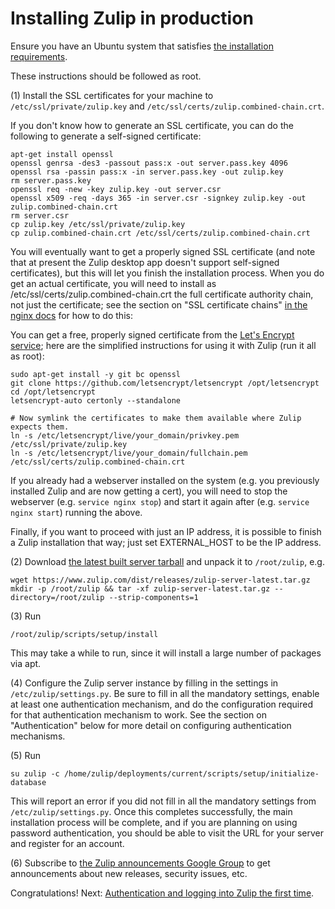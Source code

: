 Installing Zulip in production
==============================

Ensure you have an Ubuntu system that satisfies [the installation
requirements](prod-requirements.html).

These instructions should be followed as root.

(1) Install the SSL certificates for your machine to
  `/etc/ssl/private/zulip.key` and `/etc/ssl/certs/zulip.combined-chain.crt`.

  If you don't know how to generate an SSL certificate, you can
  do the following to generate a self-signed certificate:

  ```
  apt-get install openssl
  openssl genrsa -des3 -passout pass:x -out server.pass.key 4096
  openssl rsa -passin pass:x -in server.pass.key -out zulip.key
  rm server.pass.key
  openssl req -new -key zulip.key -out server.csr
  openssl x509 -req -days 365 -in server.csr -signkey zulip.key -out zulip.combined-chain.crt
  rm server.csr
  cp zulip.key /etc/ssl/private/zulip.key
  cp zulip.combined-chain.crt /etc/ssl/certs/zulip.combined-chain.crt
  ```

  You will eventually want to get a properly signed SSL certificate
  (and note that at present the Zulip desktop app doesn't support
  self-signed certificates), but this will let you finish the
  installation process.  When you do get an actual certificate, you
  will need to install as /etc/ssl/certs/zulip.combined-chain.crt the
  full certificate authority chain, not just the certificate; see the
  section on "SSL certificate chains" [in the nginx
  docs](http://nginx.org/en/docs/http/configuring_https_servers.html)
  for how to do this:

  You can get a free, properly signed certificate from the [Let's
  Encrypt service](https://letsencrypt.org/); here are the simplified
  instructions for using it with Zulip (run it all as root):

  ```
  sudo apt-get install -y git bc openssl
  git clone https://github.com/letsencrypt/letsencrypt /opt/letsencrypt
  cd /opt/letsencrypt
  letsencrypt-auto certonly --standalone

  # Now symlink the certificates to make them available where Zulip expects them.
  ln -s /etc/letsencrypt/live/your_domain/privkey.pem /etc/ssl/private/zulip.key
  ln -s /etc/letsencrypt/live/your_domain/fullchain.pem /etc/ssl/certs/zulip.combined-chain.crt
  ```

  If you already had a webserver installed on the system (e.g. you
  previously installed Zulip and are now getting a cert), you will
  need to stop the webserver (e.g. `service nginx stop`) and start it
  again after (e.g. `service nginx start`) running the above.

  Finally, if you want to proceed with just an IP address, it is
  possible to finish a Zulip installation that way; just set
  EXTERNAL_HOST to be the IP address.

(2) Download [the latest built server tarball](https://www.zulip.com/dist/releases/zulip-server-latest.tar.gz)
  and unpack it to `/root/zulip`, e.g.
  ```
  wget https://www.zulip.com/dist/releases/zulip-server-latest.tar.gz
  mkdir -p /root/zulip && tar -xf zulip-server-latest.tar.gz --directory=/root/zulip --strip-components=1
  ```

(3) Run
  ```
  /root/zulip/scripts/setup/install
  ```
  This may take a while to run, since it will install a large number of
  packages via apt.

(4) Configure the Zulip server instance by filling in the settings in
  `/etc/zulip/settings.py`.  Be sure to fill in all the mandatory
  settings, enable at least one authentication mechanism, and do the
  configuration required for that authentication mechanism to work.
  See the section on "Authentication" below for more detail on
  configuring authentication mechanisms.

(5) Run
  ```
  su zulip -c /home/zulip/deployments/current/scripts/setup/initialize-database
  ```
  This will report an error if you did not fill in all the mandatory
  settings from `/etc/zulip/settings.py`.  Once this completes
  successfully, the main installation process will be complete, and if
  you are planning on using password authentication, you should be able
  to visit the URL for your server and register for an account.

(6) Subscribe to [the Zulip announcements Google Group](https://groups.google.com/forum/#!forum/zulip-announce)
  to get announcements about new releases, security issues, etc.

Congratulations! Next: [Authentication and logging into Zulip the first time](https://zulip.readthedocs.io/en/latest/prod-auth-first-login.html).
